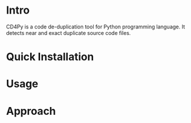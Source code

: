 # Intro
CD4Py is a code de-duplication tool for Python programming language. It detects near and exact duplicate source code files.


# Quick Installation


# Usage


# Approach

